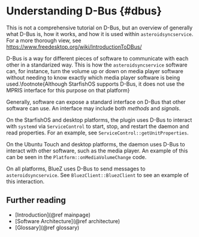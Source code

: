 # Understanding D-Bus {#dbus} #
This is not a comprehensive tutorial on D-Bus, but an overview of generally what D-Bus is, how it works, and how it is used within `asteroidsyncservice`.  For a more thorough view, see https://www.freedesktop.org/wiki/IntroductionToDBus/

D-Bus is a way for different pieces of software to communicate with each other in a standarized way.  This is how the `asteroidsyncservice` software can, for instance, turn the volume up or down on media player software without needing to know exactly which media player software is being used.\footnote{Although StarfishOS supports D-Bus, it does not use the MPRIS interface for this purpose on that platform}

Generally, software can expose a standard interface on D-Bus that other software can use.  An interface may include both *methods* and *signals*.  

On the StarfishOS and desktop platforms, the plugin uses D-Bus to interact with `systemd` via `ServiceControl` to start, stop, and restart the daemon and read properties.  For an example, see `ServiceControl::getUnitProperties`.

On the Ubuntu Touch and desktop platforms, the daemon uses D-Bus to interact with other software, such as the media player.  An example of this can be seen in the `Platform::onMediaVolumeChange` code.

On all platforms, BlueZ uses D-Bus to send messages to `asteroidsyncservice`.  See `BluezClient::BluezClient` to see an example of this interaction.

## Further reading ##

- [Introduction](@ref mainpage)
- [Software Architecture](@ref architecture)
- [Glossary](@ref glossary)
